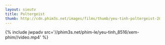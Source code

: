 ```yaml
---
layout: sieutv
title: Poltergeist
thumb: http://cdn.phim3s.net/images/films/thumb/yeu-tinh-poltergeist-2015.jpg
---
```

{% include jwpadv src='//phim3s.net/phim-le/yeu-tinh_8516/xem-phim//video.mp4' %}